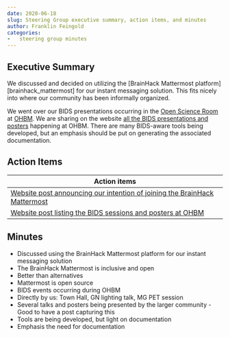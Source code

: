 ```yaml
---
date: 2020-06-18
slug: Steering Group executive summary, action items, and minutes
author: Franklin Feingold
categories:
-   steering group minutes
---
```


<!-- more -->

## Executive Summary

We discussed and decided on utilizing the [BrainHack Mattermost platform][brainhack_mattermost] for our instant messaging solution. This fits nicely into where our community has been informally organized.

We went over our BIDS presentations occurring in the [Open Science Room](https://ohbm.github.io/osr2020/schedule/) at [OHBM](https://www.humanbrainmapping.org/i4a/pages/index.cfm?pageID=3885). We are sharing on the website [all the BIDS presentations and posters](https://bids.neuroimaging.io/blog/2020/06/19/BIDS%20at%20OHBM%202020.html) happening at OHBM. There are many BIDS-aware tools being developed, but an emphasis should be put on generating the associated documentation.

## Action Items

| Action items                                                                                                                                                                                     |
| ------------------------------------------------------------------------------------------------------------------------------------------------------------------------------------------------ |
| [Website post announcing our intention of joining the BrainHack Mattermost](https://bids.neuroimaging.io/blog/2020/06/24/Join%20the%20BIDS%20community%20on%20the%20BrainHack%20Mattermost.html) |
| [Website post listing the BIDS sessions and posters at OHBM](https://bids.neuroimaging.io/blog/2020/06/19/BIDS%20at%20OHBM%202020.html)                                                          |

## Minutes

-   Discussed using the BrainHack Mattermost platform for our instant messaging solution
-   The BrainHack Mattermost is inclusive and open
-   Better than alternatives
-   Mattermost is open source
-   BIDS events occurring during OHBM
-   Directly by us: Town Hall, GN lighting talk, MG PET session
-   Several talks and posters being presented by the larger community - Good to have a post capturing this
-   Tools are being developed, but light on documentation
-   Emphasis the need for documentation
